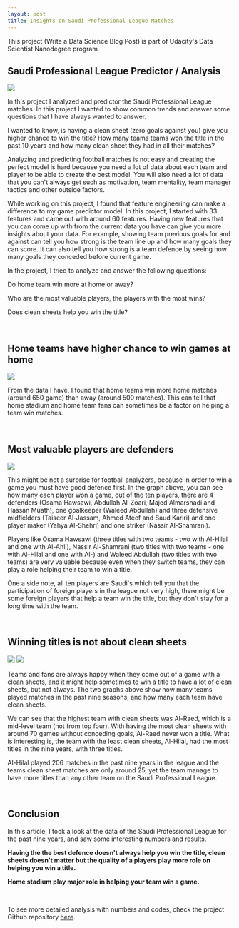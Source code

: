 ```yaml
---  
layout: post
title: Insights on Saudi Professional League Matches
---  
```


This project (Write a Data Science Blog Post) is part of Udacity's Data Scientist Nanodegree program    
  



  
  
  
  
## Saudi Professional League Predictor / Analysis
  
  
![](https://alioh.github.io/images/2019-5-24/spl.png)

<p align="left">
In this project I analyzed and predictor the Saudi Professional League matches. In this project I wanted to show common trends and answer some questions that I have always wanted to answer.<font size="1" color="white"> e</font>  
</p>
<p align="left">
I wanted to know, is having a clean sheet (zero goals against you) give you higher chance to win the title? How many teams teams won the title in the past 10 years and how many clean sheet they had in all their matches?<font size="1" color="white"> e</font>  
</p>
<p align="left">
Analyzing and predicting football matches is not easy and creating the perfect model is hard because you need a lot of data about each team and player to be able to create the best model. You will also need a lot of data that you can't always get such as motivation, team mentality, team manager tactics and other outside factors.<font size="1" color="white"> e</font>  
</p>
<p align="left">
While working on this project, I found that feature engineering can make a difference to my game predictor model. In this project, I started with 33 features and came out with around 60 features. Having new features that you can come up with from the current data you have can give you more insights about your data. For example, showing team previous goals for and against can tell you how strong is the team line up and how many goals they can score. It can also tell you how strong is a team defence by seeing how many goals they conceded before current game.<font size="1" color="white"> e</font>  
</p>
<p align="left">
In the project, I tried to analyze and answer the following questions:<font size="1" color="white"> e</font>  
</p>
<p align="left">
Do home team win more at home or away?<font size="1" color="white"> e</font>
</p>
<p align="left">
Who are the most valuable players, the players with the most wins?<font size="1" color="white"> e</font>
</p>
<p align="left">
Does clean sheets help you win the title?<font size="1" color="white"> e</font>
</p>
<br>

<h2 align="left">Home teams have higher chance to win games at home</h2>  

![](https://alioh.github.io/images/2019-5-24/g1.png)  

<p align="left">
From the data I have, I found that home teams win more home matches (around 650 game) than away (around 500 matches). This can tell that home stadium and home team fans can sometimes be a factor on helping a team win matches.<font size="1" color="white"> e</font>  
</p>

<br>

<h2 align="left">Most valuable players are defenders</h2>  

![](https://alioh.github.io/images/2019-5-24/g2.png)  

<p align="left">
This might be not a surprise for football analyzers, because in order to win a game you must have good defence first. In the graph above, you can see how many each player won a game, out of the ten players, there are 4 defenders (Osama Hawsawi, Abdullah Al-Zoari, Majed Almarshadi and Hassan Muath), one goalkeeper (Waleed Abdullah) and three defensive midfielders (Taiseer Al-Jassam, Ahmed Ateef and Saud Kariri) and one player maker (Yahya Al-Shehri) and one striker (Nassir Al-Shamrani).<font size="1" color="white"> e</font>
</p>
<p align="left">
Players like Osama Hawsawi (three titles with two teams - two with Al-Hilal and one with Al-Ahli), Nassir Al-Shamrani (two titles with two teams - one with Al-Hilal and one with Al-) and Waleed Abdullah (two titles with two teams) are very valuable because even when they switch teams, they can play a role helping their team to win a title.<font size="1" color="white"> e</font>
</p>
<p align="left">
One a side note, all ten players are Saudi's which tell you that the participation of foreign players in the league not very high, there might be some foreign players that help a team win the title, but they don't stay for a long time with the team.<font size="1" color="white"> e</font>
</p>

<br>

<h2 align="left">Winning titles is not about clean sheets</h2>

![](https://alioh.github.io/images/2019-5-24/g3-1.png) ![](https://alioh.github.io/images/2019-5-24/g3-2.png)  

<p align="left">
Teams and fans are always happy when they come out of a game with a clean sheets, and it might help sometimes to win a title to have a lot of clean sheets, but not always. The two graphs above show how many teams played matches in the past nine seasons, and how many each team have clean sheets.<font size="1" color="white"> e</font>  
</p>
<p align="left">
We can see that the highest team with clean sheets was Al-Raed, which is a mid-level team (not from top four). With having the most clean sheets with around 70 games without conceding goals, Al-Raed never won a title. What is interesting is, the team with the least clean sheets, Al-Hilal, had the most titles in the nine years, with three titles.  
</p>
<p align="left">
Al-Hilal played 206 matches in the past nine years in the league and the teams clean sheet matches are only around 25, yet the team manage to have more titles than any other team on the Saudi Professional League.<font size="1" color="white"> e</font>
</p>

<br>

<h2 align="left">Conclusion</h2>  

<p align="left">
In this article, I took a look at the data of the Saudi Professional League for the past nine years, and saw some interesting numbers and results.<font size="1" color="white"> e</font>
</p>
<p align="left">
<b>Having the the best defence doesn't always help you win the title, clean sheets doesn't matter but the quality of a players play more role on helping you win a title.</b><font size="1" color="white"> e</font>
</p>
<p align="left">
<b>Home stadium play major role in helping your team win a game.</b><font size="1" color="white"> e</font>
</p>
<br>
<p align="left">

To see more detailed analysis with numbers and codes, check the project Github repository <a href='https://github.com/alioh/DSND-P4'>here</a>.<font size="1" color="white"> e</font>  

</p>